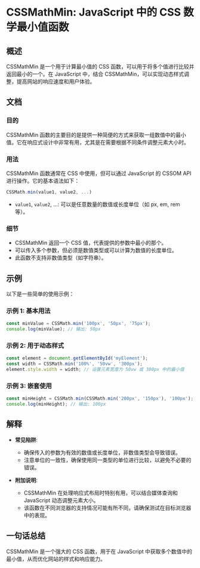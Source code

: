 <!--
Meta Description: # CSSMathMin: JavaScript 中的 CSS 数学最小值函数 ## 概述 CSSMathMin 是一个用于计算最小值的 CSS 函数，可以用于将多个值进行比较并返回最小的一个。在 JavaScript 中，结合 CSSMathMin，可以实现动态样式调整，提高网站的响应速度和用户体...
Meta Keywords: javascript, cssmathmin, css, cssmath, min
-->

# CSSMathMin: JavaScript 中的 CSS 数学最小值函数

## 概述
CSSMathMin 是一个用于计算最小值的 CSS 函数，可以用于将多个值进行比较并返回最小的一个。在 JavaScript 中，结合 CSSMathMin，可以实现动态样式调整，提高网站的响应速度和用户体验。

## 文档
### 目的
CSSMathMin 函数的主要目的是提供一种简便的方式来获取一组数值中的最小值。它在响应式设计中非常有用，尤其是在需要根据不同条件调整元素大小时。

### 用法
CSSMathMin 函数通常在 CSS 中使用，但可以通过 JavaScript 的 CSSOM API 进行操作。它的基本语法如下：

```javascript
CSSMath.min(value1, value2, ...)
```

- `value1`, `value2`, ...: 可以是任意数量的数值或长度单位（如 px, em, rem 等）。

### 细节
- CSSMathMin 返回一个 CSS 值，代表提供的参数中最小的那个。
- 可以传入多个参数，但必须是数值类型或可以计算为数值的长度单位。
- 此函数不支持非数值类型（如字符串）。

## 示例
以下是一些简单的使用示例：

### 示例 1: 基本用法
```javascript
const minValue = CSSMath.min('100px', '50px', '75px');
console.log(minValue); // 输出: 50px
```

### 示例 2: 用于动态样式
```javascript
const element = document.getElementById('myElement');
const width = CSSMath.min('100%', '50vw', '300px');
element.style.width = width; // 设置元素宽度为 50vw 或 300px 中的最小值
```

### 示例 3: 嵌套使用
```javascript
const minHeight = CSSMath.min(CSSMath.min('200px', '150px'), '100px');
console.log(minHeight); // 输出: 100px
```

## 解释
- **常见陷阱**: 
  - 确保传入的参数为有效的数值或长度单位，非数值类型会导致错误。
  - 注意单位的一致性，确保使用同一类型的单位进行比较，以避免不必要的错误。
  
- **附加说明**: 
  - CSSMathMin 在处理响应式布局时特别有用，可以结合媒体查询和 JavaScript 动态调整元素大小。
  - 该函数在不同浏览器的支持情况可能有所不同，请确保测试在目标浏览器中的表现。

## 一句话总结
CSSMathMin 是一个强大的 CSS 函数，用于在 JavaScript 中获取多个数值中的最小值，从而优化网站的样式和响应能力。